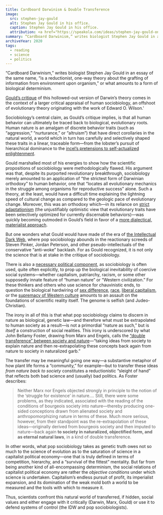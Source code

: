 ```yaml
---
title: Cardboard Darwinism & Double Transference
image:
  src: stephen-jay-gould
  alt: Stephen Jay Gould in his office.
  caption: Stephen Jay Gould in his office.
  attribution: <a href="https://speakola.com/ideas/stephen-jay-gould-on-evolution-1995">Speakola</a>
summary: “Cardboard Darwinism,” writes biologist Stephen Jay Gould in an essay of the same name, “is a reductionist, one-way theory about the grafting of information from environment upon organism,” or what amounts to a form of biological determinism.
archiveYear: 2020
tags:
  - reading
  - science
  - politics
---
```


“Cardboard Darwinism,” writes biologist Stephen Jay Gould in an essay of the same name, “is a reductionist, one-way theory about the grafting of information from environment upon organism,” or what amounts to a form of biological determinism.

[Gould’s critique](https://www.nybooks.com/articles/1986/09/25/cardboard-darwinism) of this hollowed-out version of Darwin’s theory comes in the context of a larger critical appraisal of human sociobiology, an offshoot of evolutionary theory originating with the work of Edward O. Wilson.'

Sociobiology’s central claim, as Gould’s critique implies, is that all human behavior can ultimately be traced back to biological, evolutionary roots. Human nature is an amalgam of discrete behavior traits (such as “aggression,” “nurturance,” or “altruism”) that have direct corollaries in the natural world, a world which in turn has carefully and selectively shaped these traits in a linear, traceable form—from the lobster’s pursuit of hierarchical dominance to the [incel’s pretensions to self-actualized enlightenment](https://thebaffler.com/latest/peterson-ganz-klein).

Gould marshalled most of his energies to show how the scientific propositions of sociobiology were methodologically flawed. His argument was that, despite its purported revolutionary breakthrough, sociobiology merely amounted to an application of “the strictest form of Darwinian orthodoxy” to human behavior, one that “locates all evolutionary mechanics in the struggle among organisms for reproductive success” alone. Such a theory, at the least, would have a difficult time explaining the lightning speed of cultural change as compared to the geologic pace of evolutionary change. Moreover, this was an orthodoxy which—in its reliance on [strict adaptationism](https://plato.stanford.edu/entries/sociobiology/#Ada) (the unjustifiably optimistic view that evolutionary traits have been selectively optimized for currently discernable behaviors)—was quickly becoming outmoded in Gould’s field in favor of a [more dialectical, materialist approach](/posts/essays/dialectical-ecology).

But one wonders what Gould would have made of the era of [the Intellectual Dark Web](https://www.jacobinmag.com/2020/07/intellectual-dark-web-michael-brooks), where pop sociobiology abounds in the reactionary screeds of Steven Pinker, Jordan Peterson, and other pseudo-intellectuals of the conservative “anti-woke” backlash. For as Gould recognized, it is not only the science that is at stake in the critique of sociobiology.

There is also a [necessary political component](https://libcom.org/library/against-sociobiology), as sociobiology is often used, quite often explicitly, to prop up the biological inevitability of coercive social systems—whether capitalism, patriarchy, racism, or some other supposedly innate feature of “human nature” or “Western civilization.” For these thinkers and others who use science for chauvinistic ends, to question the biological hardwiring of [sex difference](https://www.nytimes.com/2018/05/18/style/jordan-peterson-12-rules-for-life.html), [race](https://blogs.scientificamerican.com/voices/the-real-problem-with-charles-murray-and-the-bell-curve), [liberal capitalism](https://www.nybooks.com/articles/2003/02/27/darwinian-storytelling), or the [supremacy of Western culture](https://twitter.com/RichardDawkins/status/1018933359978909696?s=20) amounts to an assault on the foundations of scientific reality itself. The genome is selfish (and Judeo-Christian).

The irony in all of this is that what pop sociobiology claims to discern in nature as biological, genetic law—and therefore what must be extrapolated to human society as a result—is not a primordial “nature as such,” but is _itself_ a construction of social realities. This irony is underscored by what John Bellamy Foster, drawing from Marx and Engels, calls the [“double transference” between society and nature](https://johnbellamyfoster.org/wp-content/uploads/2014/07/Foster-Clark-Sociology-of-Ecology.pdf)—“taking ideas from society to explain nature and then re-extrapolating these concepts back again from nature to society in naturalized garb.”

The transfer may be meaningful going one way—a substantive metaphor of how plant life forms a “community,” for example—but to transfer these ideas _from nature back to society_ constitutes a reductionistic “sleight of hand” that reflects both bad science and (usually) bad politics. As Foster describes:

> Neither Marx nor Engels objected strongly in principle to the notion of the ‘struggle for existence’ in nature.… Still, there were some problems, as they indicated, associated with the reading of the conditions of bourgeois society into nature—thereby producing one-sided conceptions drawn from alienated society and anthropomorphizing nature in terms of these. Much more serious, however, from their standpoint was the re-extrapolation of these ideas—originally derived from bourgeois society and then imputed to nature—back again **to society in naturalized, objectified form, and as eternal natural laws**, in a kind of double transference.

In other words, what pop sociobiology takes as genetic truth owes not so much to the science of evolution as to the saturation of science in a capitalist political economy—one that is truly defined in terms of competition, hierarchy, and a “survival of the fittest” mentality. But far from being another kind of all-encompassing determinism, the social relations of capitalist political economy are rather the _objective conditions_ under which science is undertaken. Capitalism’s endless pursuit of profit, its imperialist expansion, and its domination of the weak mold both a world to be measured and the tools with which to measure it.

Thus, scientists confront this natural world of transferred, if hidden, social values and either engage with it critically (Darwin, Marx, Gould) or use it to defend systems of control (the IDW and pop sociobiologists).

